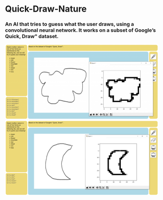 # Quick-Draw-Nature
### An AI that tries to guess what the user draws, using a convolutional neural network. It works on a subset of Google’s Quick, Draw" dataset.



<img src="https://github.com/ArmaghanSarvar/Quick-Draw-Nature/blob/master/images/Cloud-1024x501.png" width=900>


<img src="https://github.com/ArmaghanSarvar/Quick-Draw-Nature/blob/master/images/Moon.png" width=900 />

